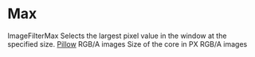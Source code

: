 # Max

<deflist type="narrow">
    <def title="Full Name">
        ImageFilterMax
    </def>
    <def title="Description">
        Selects the largest pixel value in the window at the specified size.
    </def>
        <def title="Backend">
            <a href="Modules.md" anchor="pillow" summary="A widely used Python library for image manipulation.">Pillow</a>
        </def>
    <def title="Input Parameters">
        <deflist type="narrow">
            <def title="Images">
                RGB/A images
            </def>
            <def title="Size">
                Size of the core in PX
            </def>
        </deflist>
    </def>
    <def title="Output Parameters">
        <deflist type="narrow">
            <def title="Images">
                RGB/A images
            </def>
        </deflist>
    </def>
</deflist>
